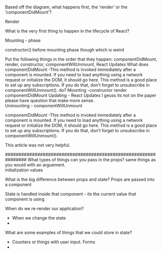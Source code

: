 
Based off the diagram, what happens first, the ‘render’ or the ‘componentDidMount’?

Render

What is the very first thing to happen in the lifecycle of React?

Mounting - phase

constructor() before mounting phase though which is weird   


Put the following things in the order that they happen: componentDidMount, render, constructor, componentWillUnmount, React Updates
What does componentDidMount -This method is invoked immediately after a component is mounted. If you need to load anything using a network request or initialize the DOM, it should go here. This method is a good place to set up any subscriptions. If you do that, don’t forget to unsubscribe in componentWillUnmount(). do?
Mounting -constructor render componentDidMount
Updating - React Updates  I geuss its not on the paper please have question that make more sense.  
Unmounting - componentWillUnmount

componentDidMount -This method is invoked immediately after a component is mounted. If you need to load anything using a network request or initialize the DOM, it should go here. This method is a good place to set up any subscriptions. If you do that, don’t forget to unsubscribe in componentWillUnmount().

This article was not very helpful.

################################################################
What types of things can you pass in the props?
same things as you would with an arguement.  
initialization values 

What is the big difference between props and state?
Props are passed into a component 

State is handled inside that component -  its the current value that component is using 

When do we re-render our application?
- When we change the state 
- 
What are some examples of things that we could store in state?
- Counters or things with user input.  Forms 
-
